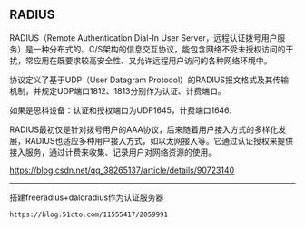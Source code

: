 
## RADIUS

RADIUS（Remote Authentication Dial-In User Server，远程认证拨号用户服务）是一种分布式的、C/S架构的信息交互协议，能包含网络不受未授权访问的干扰，常应用在既要求较高安全性、又允许远程用户访问的各种网络环境中。


协议定义了基于UDP（User Datagram Protocol）的RADIUS报文格式及其传输机制，并规定UDP端口1812、1813分别作为认证、计费端口。

如果是思科设备：认证和授权端口为UDP1645，计费端口1646.

RADIUS最初仅是针对拨号用户的AAA协议，后来随着用户接入方式的多样化发展，RADIUS也适应多种用户接入方式，如以太网接入等。它通过认证授权来提供接入服务，通过计费来收集、记录用户对网络资源的使用。






https://blog.csdn.net/qq_38265137/article/details/90723140

---

搭建freeradius+daloradius作为认证服务器

    https://blog.51cto.com/11555417/2059991
